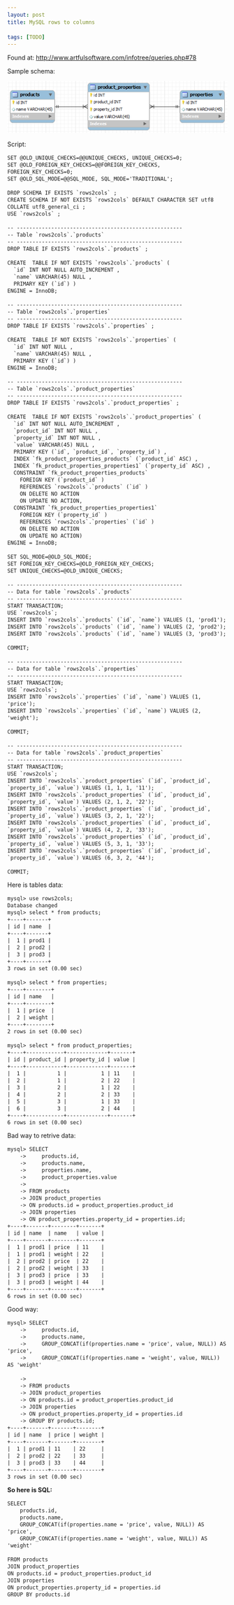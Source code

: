 ```yaml
---
layout: post
title: MySQL rows to columns

tags: [TODO]
---
```


Found at: http://www.artfulsoftware.com/infotree/queries.php#78

Sample schema:

![screenshot](/images/wp/18.png)

Script:

    SET @OLD_UNIQUE_CHECKS=@@UNIQUE_CHECKS, UNIQUE_CHECKS=0;
    SET @OLD_FOREIGN_KEY_CHECKS=@@FOREIGN_KEY_CHECKS, FOREIGN_KEY_CHECKS=0;
    SET @OLD_SQL_MODE=@@SQL_MODE, SQL_MODE='TRADITIONAL';

    DROP SCHEMA IF EXISTS `rows2cols` ;
    CREATE SCHEMA IF NOT EXISTS `rows2cols` DEFAULT CHARACTER SET utf8 COLLATE utf8_general_ci ;
    USE `rows2cols` ;

    -- -----------------------------------------------------
    -- Table `rows2cols`.`products`
    -- -----------------------------------------------------
    DROP TABLE IF EXISTS `rows2cols`.`products` ;

    CREATE  TABLE IF NOT EXISTS `rows2cols`.`products` (
      `id` INT NOT NULL AUTO_INCREMENT ,
      `name` VARCHAR(45) NULL ,
      PRIMARY KEY (`id`) )
    ENGINE = InnoDB;

    -- -----------------------------------------------------
    -- Table `rows2cols`.`properties`
    -- -----------------------------------------------------
    DROP TABLE IF EXISTS `rows2cols`.`properties` ;

    CREATE  TABLE IF NOT EXISTS `rows2cols`.`properties` (
      `id` INT NOT NULL ,
      `name` VARCHAR(45) NULL ,
      PRIMARY KEY (`id`) )
    ENGINE = InnoDB;

    -- -----------------------------------------------------
    -- Table `rows2cols`.`product_properties`
    -- -----------------------------------------------------
    DROP TABLE IF EXISTS `rows2cols`.`product_properties` ;

    CREATE  TABLE IF NOT EXISTS `rows2cols`.`product_properties` (
      `id` INT NOT NULL AUTO_INCREMENT ,
      `product_id` INT NOT NULL ,
      `property_id` INT NOT NULL ,
      `value` VARCHAR(45) NULL ,
      PRIMARY KEY (`id`, `product_id`, `property_id`) ,
      INDEX `fk_product_properties_products` (`product_id` ASC) ,
      INDEX `fk_product_properties_properties1` (`property_id` ASC) ,
      CONSTRAINT `fk_product_properties_products`
        FOREIGN KEY (`product_id` )
        REFERENCES `rows2cols`.`products` (`id` )
        ON DELETE NO ACTION
        ON UPDATE NO ACTION,
      CONSTRAINT `fk_product_properties_properties1`
        FOREIGN KEY (`property_id` )
        REFERENCES `rows2cols`.`properties` (`id` )
        ON DELETE NO ACTION
        ON UPDATE NO ACTION)
    ENGINE = InnoDB;

    SET SQL_MODE=@OLD_SQL_MODE;
    SET FOREIGN_KEY_CHECKS=@OLD_FOREIGN_KEY_CHECKS;
    SET UNIQUE_CHECKS=@OLD_UNIQUE_CHECKS;

    -- -----------------------------------------------------
    -- Data for table `rows2cols`.`products`
    -- -----------------------------------------------------
    START TRANSACTION;
    USE `rows2cols`;
    INSERT INTO `rows2cols`.`products` (`id`, `name`) VALUES (1, 'prod1');
    INSERT INTO `rows2cols`.`products` (`id`, `name`) VALUES (2, 'prod2');
    INSERT INTO `rows2cols`.`products` (`id`, `name`) VALUES (3, 'prod3');

    COMMIT;

    -- -----------------------------------------------------
    -- Data for table `rows2cols`.`properties`
    -- -----------------------------------------------------
    START TRANSACTION;
    USE `rows2cols`;
    INSERT INTO `rows2cols`.`properties` (`id`, `name`) VALUES (1, 'price');
    INSERT INTO `rows2cols`.`properties` (`id`, `name`) VALUES (2, 'weight');

    COMMIT;

    -- -----------------------------------------------------
    -- Data for table `rows2cols`.`product_properties`
    -- -----------------------------------------------------
    START TRANSACTION;
    USE `rows2cols`;
    INSERT INTO `rows2cols`.`product_properties` (`id`, `product_id`, `property_id`, `value`) VALUES (1, 1, 1, '11');
    INSERT INTO `rows2cols`.`product_properties` (`id`, `product_id`, `property_id`, `value`) VALUES (2, 1, 2, '22');
    INSERT INTO `rows2cols`.`product_properties` (`id`, `product_id`, `property_id`, `value`) VALUES (3, 2, 1, '22');
    INSERT INTO `rows2cols`.`product_properties` (`id`, `product_id`, `property_id`, `value`) VALUES (4, 2, 2, '33');
    INSERT INTO `rows2cols`.`product_properties` (`id`, `product_id`, `property_id`, `value`) VALUES (5, 3, 1, '33');
    INSERT INTO `rows2cols`.`product_properties` (`id`, `product_id`, `property_id`, `value`) VALUES (6, 3, 2, '44');

    COMMIT;

Here is tables data:

    mysql> use rows2cols;
    Database changed
    mysql> select * from products;
    +----+-------+
    | id | name  |
    +----+-------+
    |  1 | prod1 |
    |  2 | prod2 |
    |  3 | prod3 |
    +----+-------+
    3 rows in set (0.00 sec)

    mysql> select * from properties;
    +----+--------+
    | id | name   |
    +----+--------+
    |  1 | price  |
    |  2 | weight |
    +----+--------+
    2 rows in set (0.00 sec)

    mysql> select * from product_properties;
    +----+------------+-------------+-------+
    | id | product_id | property_id | value |
    +----+------------+-------------+-------+
    |  1 |          1 |           1 | 11    |
    |  2 |          1 |           2 | 22    |
    |  3 |          2 |           1 | 22    |
    |  4 |          2 |           2 | 33    |
    |  5 |          3 |           1 | 33    |
    |  6 |          3 |           2 | 44    |
    +----+------------+-------------+-------+
    6 rows in set (0.00 sec)

Bad way to retrive data:

    mysql> SELECT
        ->     products.id,
        ->     products.name,
        ->     properties.name,
        ->     product_properties.value
        ->
        -> FROM products
        -> JOIN product_properties
        -> ON products.id = product_properties.product_id
        -> JOIN properties
        -> ON product_properties.property_id = properties.id;
    +----+-------+--------+-------+
    | id | name  | name   | value |
    +----+-------+--------+-------+
    |  1 | prod1 | price  | 11    |
    |  1 | prod1 | weight | 22    |
    |  2 | prod2 | price  | 22    |
    |  2 | prod2 | weight | 33    |
    |  3 | prod3 | price  | 33    |
    |  3 | prod3 | weight | 44    |
    +----+-------+--------+-------+
    6 rows in set (0.00 sec)

Good way:

    mysql> SELECT
        ->     products.id,
        ->     products.name,
        ->     GROUP_CONCAT(if(properties.name = 'price', value, NULL)) AS 'price',
        ->     GROUP_CONCAT(if(properties.name = 'weight', value, NULL)) AS 'weight'

        ->
        -> FROM products
        -> JOIN product_properties
        -> ON products.id = product_properties.product_id
        -> JOIN properties
        -> ON product_properties.property_id = properties.id
        -> GROUP BY products.id;
    +----+-------+-------+--------+
    | id | name  | price | weight |
    +----+-------+-------+--------+
    |  1 | prod1 | 11    | 22     |
    |  2 | prod2 | 22    | 33     |
    |  3 | prod3 | 33    | 44     |
    +----+-------+-------+--------+
    3 rows in set (0.00 sec)

**So here is SQL:**

    SELECT
        products.id,
        products.name,
        GROUP_CONCAT(if(properties.name = 'price', value, NULL)) AS 'price',
        GROUP_CONCAT(if(properties.name = 'weight', value, NULL)) AS 'weight'

    FROM products
    JOIN product_properties
    ON products.id = product_properties.product_id
    JOIN properties
    ON product_properties.property_id = properties.id
    GROUP BY products.id
